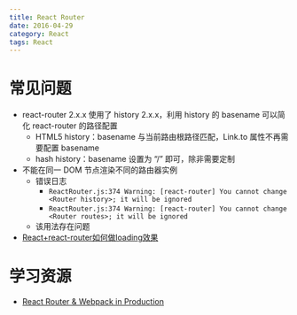 ```yaml
---
title: React Router
date: 2016-04-29
category: React
tags: React
---
```


# 常见问题
- react-router 2.x.x 使用了 history 2.x.x，利用 history 的 basename 可以简化 react-router 的路径配置
    - HTML5 history：basename 与当前路由根路径匹配，Link.to 属性不再需要配置 basename
    - hash history：basename 设置为 “/” 即可，除非需要定制
- 不能在同一 DOM 节点渲染不同的路由器实例
    - 错误日志
        - `ReactRouter.js:374 Warning: [react-router] You cannot change <Router history>; it will be ignored`
        - `ReactRouter.js:374 Warning: [react-router] You cannot change <Router routes>; it will be ignored`
    - 该用法存在问题
- [React+react-router如何做loading效果](http://react-china.org/t/react-react-router-loading/5815)

# 学习资源
- [React Router & Webpack in Production](https://reactjsnews.com/webpack-in-production)
